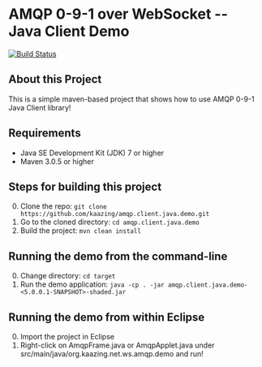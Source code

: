 AMQP 0-9-1 over WebSocket -- Java Client Demo
=============================================
[![Build Status][build-status-image]][build-status]

[build-status-image]: https://travis-ci.org/kaazing/amqp.client.java.demo.svg?branch=develop
[build-status]: https://travis-ci.org/kaazing/amqp.client.java.demo


About this Project
------------------
This is a simple maven-based project that shows how to use AMQP 0-9-1 Java Client library!

Requirements
------------
* Java SE Development Kit (JDK) 7 or higher
* Maven 3.0.5 or higher

Steps for building this project
--------------------------------
0. Clone the repo: ```git clone https://github.com/kaazing/amqp.client.java.demo.git```
0. Go to the cloned directory: ```cd amqp.client.java.demo```
0. Build the project: ````mvn clean install````

Running the demo from the command-line
---------------------------------------
0. Change directory: ```cd target```
0. Run the demo application: ```java -cp . -jar amqp.client.java.demo-<5.0.0.1-SNAPSHOT>-shaded.jar```

Running the demo from within Eclipse
------------------------------------
0. Import the project in Eclipse
0. Right-click on AmqpFrame.java or AmqpApplet.java under src/main/java/org.kaazing.net.ws.amqp.demo and run!
